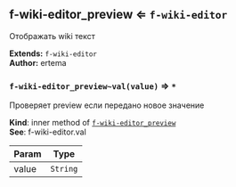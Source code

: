 <a name="module_f-wiki-editor_preview"></a>

## f-wiki-editor_preview ⇐ <code>f-wiki-editor</code>
Отображать wiki текст

**Extends:** <code>f-wiki-editor</code>  
**Author:** ertema  
<a name="module_f-wiki-editor_preview..val"></a>

### `f-wiki-editor_preview~val(value)` ⇒ <code>\*</code>
Проверяет preview если передано новое значение

**Kind**: inner method of <code>[f-wiki-editor_preview](#module_f-wiki-editor_preview)</code>  
**See**: f-wiki-editor.val  

| Param | Type |
| --- | --- |
| value | <code>String</code> | 

